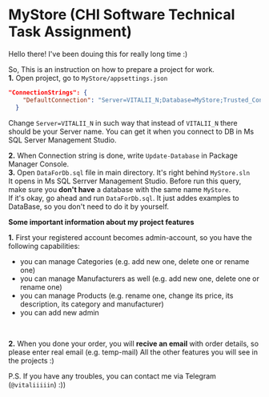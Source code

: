 # MyStore (CHI Software Technical Task Assignment)
Hello there!
I've been douing this for really long time :)

So, This is an instruction on how to prepare a project for work.
<br />
  **1.** Open project, go to ```MyStore/appsettings.json```
```json
"ConnectionStrings": {
    "DefaultConnection": "Server=VITALII_N;Database=MyStore;Trusted_Connection=True;MultipleActiveResultSets=True"
  }
```
Change ```Server=VITALII_N``` in such way that instead of ```VITALII_N``` there should be your Server name.
You can get it when you connect to DB in Ms SQL Server Management Studio.

  **2.** When Connection string is done, write ```Update-Database``` in Package Manager Console.
  <br />
  **3.** Open ```DataForDb.sql``` file in main directory. It's right behind ```MyStore.sln```
  <br />
  It opens in Ms SQL Serrver Management Studio.
  Before run this query, make sure you **don't have** a database with the same name ```MyStore```.
  <br />
  If it's okay, go ahead and run ```DataForDb.sql```.
  It just addes examples to DataBase, so you don't need to do it by yourself.

**Some important information about my project features**

**1.** First your registered account becomes admin-account, so you have the following capabilities:
   - you can manage Categories (e.g. add new one, delete one or rename one)
   - you can manage Manufacturers as well (e.g. add new one, delete one or rename one)
   - you can manage Products (e.g. rename one, change its price, its description, its category and manufacturer)
   - you can add new admin
<br />

**2.** When you done your order, you will **recive an email** with order details, so please enter real email (e.g. temp-mail)
All the other features you will see in the projects :)

P.S. If you have any troubles, you can contact me via Telegram (```@vitaliiiiin```) :))

